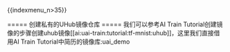 {{indexmenu_n>35}}

===== 创建私有的UHub镜像仓库 =====
我们可以参考AI Train Tutorial创建镜像的步骤创建uhub镜像[[ai:uai-train:tutorial:tf-mnist:uhub]]，这里我们直接借用AI Train Tutorial中简历的镜像库:uai\_demo